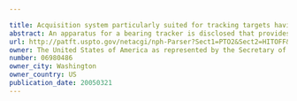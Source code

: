 ```yaml
---

title: Acquisition system particularly suited for tracking targets having high bearing rates
abstract: An apparatus for a bearing tracker is disclosed that provides improved estimates of target's bearing, bearing rate and signal-to-noise (SNR). The estimates are computed using normalized beam spectral data from short time interval preceding the initialization process.
url: http://patft.uspto.gov/netacgi/nph-Parser?Sect1=PTO2&Sect2=HITOFF&p=1&u=%2Fnetahtml%2FPTO%2Fsearch-adv.htm&r=1&f=G&l=50&d=PALL&S1=06980486&OS=06980486&RS=06980486
owner: The United States of America as represented by the Secretary of the Navy
number: 06980486
owner_city: Washington
owner_country: US
publication_date: 20050321
---
```

